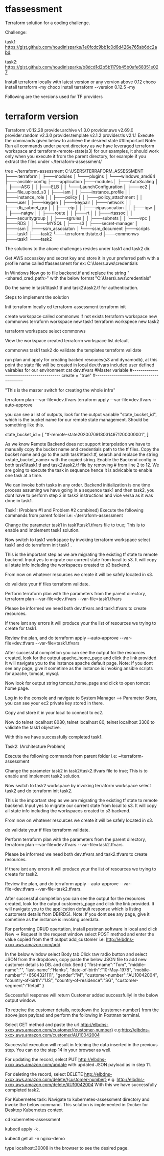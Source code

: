 # tfassessment
Terraform solution for a coding challenge.

Challenge:

task1: https://gist.github.com/houdinisparks/1e0fcdc9bb1c0d6d426e765ab6dc2abd

task2: https://gist.github.com/houdinisparks/b8dcd1d2b5b1179b45b0afe68351e027

Install terraform locally with latest version or any vervion above 0.12 
choco install terraform -my 
choco install terraform --version 0.12.5 -my

Following are the versions used for TF providers
# terraform version 
Terraform v0.12.28
provider.archive v1.3.0
provider.aws v2.69.0
provider.random v2.3.0
provider.template v2.1.2
provider.tls v2.1.1
Execute the commands given below to achieve the desired state
##Important Note: Run all commands under parent directory as we have leveraged terraform workspace and terraform-remote-state(s3) for our examples, it should work only when you execute it from the parent directory, for example if you extract the files under ~/terraform-assessment/

tree ~/terraform-assessment C:\USERS<username>\TERRAFORM_ASSESSMENT ├───.terraform │ ├───modules │ └───plugins │ └───windows_amd64 ├───ansible-config ├───application ├───modules │ ├───AutoScaling │ │ ├───ASG │ │ ├───ELB │ │ └───LaunchConfiguration │ ├───ec2 │ ├───file_upload_s3 │ ├───iam │ │ ├───instance_profile │ │ ├───instance_role │ │ ├───policy │ │ ├───policy_attachment │ │ └───user │ ├───keygen │ ├───keypair │ ├───network │ │ ├───db_subnet_grp │ │ ├───eip │ │ ├───eipassocation │ │ ├───igw │ │ ├───natgw │ │ ├───route │ │ ├───rt │ │ ├───rtassoc │ │ ├───securitygroup │ │ ├───sgrules │ │ ├───subnets │ │ └───vpc │ ├───RDS │ │ └───MYSQL │ ├───s3 │ ├───secret-manager │ ├───ssm │ ├───ssm_associaton │ └───ssm_document ├───scripts ├───task1 ├───task2 └───terraform.tfstate.d ├───commonws ├───task1 └───task2

The solutions to the above challenges resides under task1 and task2 dir.

Get AWS accesskey and secret key and store it in your preferred path with a profile name called tfassessment for ex: C:\Users<username>.aws\credentials

In Windows
Now go to file backend.tf and replace the string "<shared_cred_path>" with the below format "C:\Users\\.aws\credentials"

Do the same in task1\task1.tf and task2\task2.tf for authentication.

Steps to implement the solution

Init terraform locally
cd terraform-assessment terraform init

create workspace called commonws if not exists
terraform workspace new commonws terraform workspace new task1 terraform workspece new task2

terraform workspace select commonws

View the workspace created
terraform workspace list default

commonws task1 task2
do validate the templates
terraform validate

run plan and apply for creating backed resouces(s3 and dynamodb), at this point the state file will be created in local
dev.tfvars included user defined vairables for our environment
cat dev.tfvars 
#Master variable
#----------------------------------------- 
create = "true"
#----------------------------------------- 

"This is the master switch for creating the whole infra"

terraform plan --var-file=dev.tfvars terraform apply --var-file=dev.tfvars --auto-approve

you can see a list of outputs, look for the output variable "state_bucket_id", which is the bucket name for our remote state management. Should be something like this.

state_bucket_id = [ "tf-remote-state20200709180314971200000001", ]

As we know Remote Backend does not support interpolation we have to manually copy the bucket name and credentials path to the tf files. Copy the bucket name and go to the path task1\task1.tf, search and replace the string <state_bucket_name> with the copied string. Enable the Backend config in both task1\task1.tf and task2\task2.tf file by removing # from line 2 to 12. We are going to execute the task in sequence hence it is advicable to enable one task at a time.

We can invoke both tasks in any order. Backend initialization is one time process assuming we have going in a sequence task1 and then task2, you dont have to perform step 3 in task2 instructions and vice versa as it was done in task1.

Task1: (Problem #1 and Problem #2 combined)
Execute the following commands from parent folder i.e: ~\terraform-assessment

Change the parameter task1 in task1\task1.tfvars file to true; This is to enable and implement task1 solution.

Now switch to task1 workspace by invoking terraform workspace select task1 and do terraform init task1 .

This is the important step as we are migrating the existing tf state to remote backend. Input yes to migrate our current state from local to s3. It will copy all state info including the workspaces created to s3 backend.

From now on whatever resources we create it will be safely located in s3.

do validate your tf files terraform validate.

Perform terraform plan with the parameters from the parent directory, terraform plan --var-file=dev.tfvars --var-file=task1.tfvars

Please be informed we need both dev.tfvars and task1.tfvars to create resources.

If there isnt any errors it will produce your the list of resources we trying to create for task1.

Review the plan, and do terraform apply --auto-approve --var-file=dev.tfvars --var-file=task1.tfvars

After successful completion you can see the output for the resources created, look for the output apache_home_page and click the link provided. It will navigate you to the instance apache default page. Note: If you dont see any page, give it sometime as the instance is invoking ansible scripts for apache, tomcat, mysql.

Now look for output string tomcat_home_page and click to open tomcat home page.

Log in to the console and navigate to System Manager --> Parameter Store, you can see your ec2 private key stored in there.

Copy and store it in your local to connect to ec2.

Now do telnet localhost 8080, telnet localhost 80, telnet localhost 3306 to validate the task1 objective.

With this we have successfully completed task1.

Task2: (Architecture Problem)

Execute the following commands from parent folder i.e: ~\terraform-assessment

Change the parameter task2 in task2\task2.tfvars file to true; This is to enable and implement task2 solution.

Now switch to task2 workspace by invoking terraform workspace select task2 and do terraform init task2.

This is the important step as we are migrating the existing tf state to remote backend. Input yes to migrate our current state from local to s3. It will copy all state info including the workspaces created to s3 backend.

From now on whatever resources we create it will be safely located in s3.

do validate your tf files terraform validate.

Perform terraform plan with the parameters from the parent directory, terraform plan --var-file=dev.tfvars --var-file=task2.tfvars.

Please be informed we need both dev.tfvars and task2.tfvars to create resources.

If there isnt any errors it will produce your the list of resources we trying to create for task2.

Review the plan, and do terraform apply --auto-approve --var-file=dev.tfvars --var-file=task2.tfvars.

After successful completion you can see the output for the resources created, look for the output customers_page and click the link provided. It will navigate you to the application default response which is listing customers details from DB(RDS). Note: If you dont see any page, give it sometime as the instance is invoking userdata.

For performing CRUD opertation, install postman software in local and click New -> Request In the request window select POST method and enter the value copied from the tf output add_customer i.e: http://elbdns-xxxx.aws.amazon.com/add.

In the below window select Body tab Click raw radio button and select JSON from the dropdown, copy paste the below JSON file to add new customer details to DB. and click Send
{ "first-name":"Tom", "middle-name":"", "last-name":"Hanks", "date-of-birth":"10-May-1978", "mobile-number":"+6584321111", "gender":"M", "customer-number":"AU10042004", "country-of-birth":"US", "country-of-residence":"SG", "customer-segment":"Retail" }

Successfull response will return Customer added successfully! in the below output window.

To retreive the customer details, notedown the {customer-number} from the above json payload and perform the following in Postman terminal.

Select GET method and paste the url http://elbdns-xxxx.aws.amazon.com/customer/{customer-number} e.g:http://elbdns-xxxx.aws.amazon.com/customer/AU10042004

Successful execution will result in fetching the data inserted in the previous step. You can do the step 14 in your browser as well.

For updating the record, select PUT http://elbdns-xxxx.aws.amazon.com/update with updated JSON payload as in step 11.

For deleting the record, select DELETE http://elbdns-xxxx.aws.amazon.com/delete/{customer-number} e.g: http://elbdns-xxxx.aws.amazon.com/delete/AU10042004
With this we have successfully completed task2.

For Kubernetes task: Navigate to kubernetes-assessment directory and invoke the below command. This solution is implemented in Docker for Desktop Kubernetes context

cd kubernetes-assessment

kubectl apply -k .

kubectl get all -n nginx-demo

type localhost:30008 in the browser to see the desired page.

